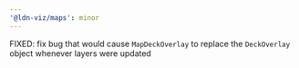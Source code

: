 ```yaml
---
'@ldn-viz/maps': minor
---
```


FIXED: fix bug that would cause `MapDeckOverlay` to replace the `DeckOverlay` object whenever layers were updated
